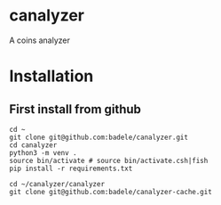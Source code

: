 # canalyzer
A coins analyzer

# Installation

## First install from github
```
cd ~
git clone git@github.com:badele/canalyzer.git
cd canalyzer
python3 -m venv .
source bin/activate # source bin/activate.csh|fish
pip install -r requirements.txt

cd ~/canalyzer/canalyzer
git clone git@github.com:badele/canalyzer-cache.git
```

